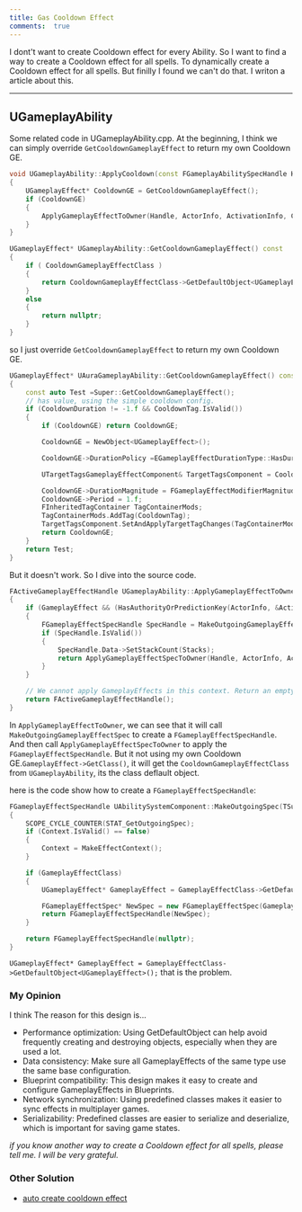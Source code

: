 ```yaml
---
title: Gas Cooldown Effect
comments:  true
---
```


I dont't want to create Cooldown effect  for every Ability. So I want to find a way to create a Cooldown effect for all spells. To dynamically create a Cooldown effect for all spells. But finilly I found we can't do that. I writon a article about this.

---

## UGameplayAbility
Some related code in UGameplayAbility.cpp. At the beginning, I think we can simply override `GetCooldownGameplayEffect` to return my own Cooldown GE.

```cpp
void UGameplayAbility::ApplyCooldown(const FGameplayAbilitySpecHandle Handle, const FGameplayAbilityActorInfo* ActorInfo, const FGameplayAbilityActivationInfo ActivationInfo) const
{
	UGameplayEffect* CooldownGE = GetCooldownGameplayEffect();
	if (CooldownGE)
	{
		ApplyGameplayEffectToOwner(Handle, ActorInfo, ActivationInfo, CooldownGE, GetAbilityLevel(Handle, ActorInfo));
	}
}

UGameplayEffect* UGameplayAbility::GetCooldownGameplayEffect() const
{
	if ( CooldownGameplayEffectClass )
	{
		return CooldownGameplayEffectClass->GetDefaultObject<UGameplayEffect>();
	}
	else
	{
		return nullptr;
	}
}
```

so I just override `GetCooldownGameplayEffect` to return my own Cooldown GE.

```cpp
UGameplayEffect* UAuraGameplayAbility::GetCooldownGameplayEffect() const
{
	const auto Test =Super::GetCooldownGameplayEffect();
	// has value, using the simple cooldown config.
	if (CooldownDuration != -1.f && CooldownTag.IsValid())
	{
		if (CooldownGE) return CooldownGE;

		CooldownGE = NewObject<UGameplayEffect>();

		CooldownGE->DurationPolicy =EGameplayEffectDurationType::HasDuration;

		UTargetTagsGameplayEffectComponent& TargetTagsComponent = CooldownGE->FindOrAddComponent<UTargetTagsGameplayEffectComponent>();

		CooldownGE->DurationMagnitude = FGameplayEffectModifierMagnitude(FScalableFloat(CooldownDuration));
		CooldownGE->Period = 1.f;
		FInheritedTagContainer TagContainerMods;
		TagContainerMods.AddTag(CooldownTag);
		TargetTagsComponent.SetAndApplyTargetTagChanges(TagContainerMods);
 		return CooldownGE;
	}
	return Test;
}
```

But it doesn't work. So I dive into the source code. 
```cpp
FActiveGameplayEffectHandle UGameplayAbility::ApplyGameplayEffectToOwner(const FGameplayAbilitySpecHandle Handle, const FGameplayAbilityActorInfo* ActorInfo, const FGameplayAbilityActivationInfo ActivationInfo, const UGameplayEffect* GameplayEffect, float GameplayEffectLevel, int32 Stacks) const
{
	if (GameplayEffect && (HasAuthorityOrPredictionKey(ActorInfo, &ActivationInfo)))
	{
		FGameplayEffectSpecHandle SpecHandle = MakeOutgoingGameplayEffectSpec(Handle, ActorInfo, ActivationInfo, GameplayEffect->GetClass(), GameplayEffectLevel);
		if (SpecHandle.IsValid())
		{
			SpecHandle.Data->SetStackCount(Stacks);
			return ApplyGameplayEffectSpecToOwner(Handle, ActorInfo, ActivationInfo, SpecHandle);
		}
	}

	// We cannot apply GameplayEffects in this context. Return an empty handle.
	return FActiveGameplayEffectHandle();
}
```
In `ApplyGameplayEffectToOwner`, we can see that it will call `MakeOutgoingGameplayEffectSpec` to create a `FGameplayEffectSpecHandle`. And then call `ApplyGameplayEffectSpecToOwner` to apply the `FGameplayEffectSpecHandle`. But it not using my own Cooldown GE.`GameplayEffect->GetClass()`, it will get the `CooldownGameplayEffectClass` from `UGameplayAbility`, its the class deflault object.

here is the code show how to create a `FGameplayEffectSpecHandle`:
```cpp
FGameplayEffectSpecHandle UAbilitySystemComponent::MakeOutgoingSpec(TSubclassOf<UGameplayEffect> GameplayEffectClass, float Level, FGameplayEffectContextHandle Context) const
{
	SCOPE_CYCLE_COUNTER(STAT_GetOutgoingSpec);
	if (Context.IsValid() == false)
	{
		Context = MakeEffectContext();
	}

	if (GameplayEffectClass)
	{
		UGameplayEffect* GameplayEffect = GameplayEffectClass->GetDefaultObject<UGameplayEffect>();

		FGameplayEffectSpec* NewSpec = new FGameplayEffectSpec(GameplayEffect, Context, Level);
		return FGameplayEffectSpecHandle(NewSpec);
	}

	return FGameplayEffectSpecHandle(nullptr);
}
```
`UGameplayEffect* GameplayEffect = GameplayEffectClass->GetDefaultObject<UGameplayEffect>();` that is the problem.

### My Opinion
 
I think The reason for this design is...

- Performance optimization: Using GetDefaultObject can help avoid frequently creating and destroying objects, especially when they are used a lot.
- Data consistency: Make sure all GameplayEffects of the same type use the same base configuration.
- Blueprint compatibility: This design makes it easy to create and configure GameplayEffects in Blueprints.
- Network synchronization: Using predefined classes makes it easier to sync effects in multiplayer games.
- Serializability: Predefined classes are easier to serialize and deserialize, which is important for saving game states.


*if you know another way to create a Cooldown effect for all spells, please tell me. I will be very grateful.*

### Other Solution
 - [auto create cooldown effect](../Tools/01EditorModule.md)
